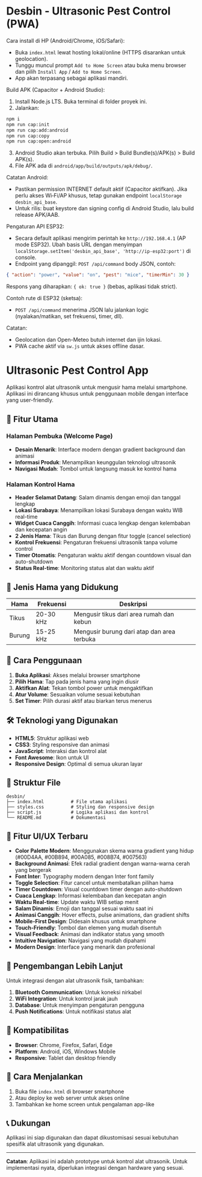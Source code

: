 # Desbin - Ultrasonic Pest Control (PWA)

Cara install di HP (Android/Chrome, iOS/Safari):
- Buka `index.html` lewat hosting lokal/online (HTTPS disarankan untuk geolocation).
- Tunggu muncul prompt `Add to Home Screen` atau buka menu browser dan pilih `Install App` / `Add to Home Screen`.
- App akan terpasang sebagai aplikasi mandiri.

Build APK (Capacitor + Android Studio):
1) Install Node.js LTS. Buka terminal di folder proyek ini.
2) Jalankan:
```bash
npm i
npm run cap:init
npm run cap:add:android
npm run cap:copy
npm run cap:open:android
```
3) Android Studio akan terbuka. Pilih Build > Build Bundle(s)/APK(s) > Build APK(s).
4) File APK ada di `android/app/build/outputs/apk/debug/`.

Catatan Android:
- Pastikan permission INTERNET default aktif (Capacitor aktifkan). Jika perlu akses Wi‑Fi/AP khusus, tetap gunakan endpoint `localStorage desbin_api_base`.
- Untuk rilis: buat keystore dan signing config di Android Studio, lalu build release APK/AAB.

Pengaturan API ESP32:
- Secara default aplikasi mengirim perintah ke `http://192.168.4.1` (AP mode ESP32). Ubah basis URL dengan menyimpan `localStorage.setItem('desbin_api_base', 'http://ip-esp32:port')` di console.
- Endpoint yang dipanggil: `POST /api/command` body JSON, contoh:
```json
{ "action": "power", "value": "on", "pest": "mice", "timerMin": 30 }
```
Respons yang diharapkan: `{ ok: true }` (bebas, aplikasi tidak strict).

Contoh rute di ESP32 (sketsa):
- `POST /api/command` menerima JSON lalu jalankan logic (nyalakan/matikan, set frekuensi, timer, dll).

Catatan:
- Geolocation dan Open-Meteo butuh internet dan ijin lokasi.
- PWA cache aktif via `sw.js` untuk akses offline dasar.
# Ultrasonic Pest Control App

Aplikasi kontrol alat ultrasonik untuk mengusir hama melalui smartphone. Aplikasi ini dirancang khusus untuk penggunaan mobile dengan interface yang user-friendly.

## 🚀 Fitur Utama

### Halaman Pembuka (Welcome Page)
- **Desain Menarik**: Interface modern dengan gradient background dan animasi
- **Informasi Produk**: Menampilkan keunggulan teknologi ultrasonik
- **Navigasi Mudah**: Tombol untuk langsung masuk ke kontrol hama

### Halaman Kontrol Hama
- **Header Selamat Datang**: Salam dinamis dengan emoji dan tanggal lengkap
- **Lokasi Surabaya**: Menampilkan lokasi Surabaya dengan waktu WIB real-time
- **Widget Cuaca Canggih**: Informasi cuaca lengkap dengan kelembaban dan kecepatan angin
- **2 Jenis Hama**: Tikus dan Burung dengan fitur toggle (cancel selection)
- **Kontrol Frekuensi**: Pengaturan frekuensi ultrasonik tanpa volume control
- **Timer Otomatis**: Pengaturan waktu aktif dengan countdown visual dan auto-shutdown
- **Status Real-time**: Monitoring status alat dan waktu aktif

## 🎯 Jenis Hama yang Didukung

| Hama | Frekuensi | Deskripsi |
|------|-----------|-----------|
| Tikus | 20-30 kHz | Mengusir tikus dari area rumah dan kebun |
| Burung | 15-25 kHz | Mengusir burung dari atap dan area terbuka |

## 📱 Cara Penggunaan

1. **Buka Aplikasi**: Akses melalui browser smartphone
2. **Pilih Hama**: Tap pada jenis hama yang ingin diusir
3. **Aktifkan Alat**: Tekan tombol power untuk mengaktifkan
4. **Atur Volume**: Sesuaikan volume sesuai kebutuhan
5. **Set Timer**: Pilih durasi aktif atau biarkan terus menerus

## 🛠️ Teknologi yang Digunakan

- **HTML5**: Struktur aplikasi web
- **CSS3**: Styling responsive dan animasi
- **JavaScript**: Interaksi dan kontrol alat
- **Font Awesome**: Ikon untuk UI
- **Responsive Design**: Optimal di semua ukuran layar

## 📂 Struktur File

```
desbin/
├── index.html          # File utama aplikasi
├── styles.css          # Styling dan responsive design
├── script.js           # Logika aplikasi dan kontrol
└── README.md           # Dokumentasi
```

## 🎨 Fitur UI/UX Terbaru

- **Color Palette Modern**: Menggunakan skema warna gradient yang hidup (#00D4AA, #00B894, #00A085, #008B74, #007563)
- **Background Animasi**: Efek radial gradient dengan warna-warna cerah yang bergerak
- **Font Inter**: Typography modern dengan Inter font family
- **Toggle Selection**: Fitur cancel untuk membatalkan pilihan hama
- **Timer Countdown**: Visual countdown timer dengan auto-shutdown
- **Cuaca Lengkap**: Informasi kelembaban dan kecepatan angin
- **Waktu Real-time**: Update waktu WIB setiap menit
- **Salam Dinamis**: Emoji dan tanggal sesuai waktu saat ini
- **Animasi Canggih**: Hover effects, pulse animations, dan gradient shifts
- **Mobile-First Design**: Didesain khusus untuk smartphone
- **Touch-Friendly**: Tombol dan elemen yang mudah disentuh
- **Visual Feedback**: Animasi dan indikator status yang smooth
- **Intuitive Navigation**: Navigasi yang mudah dipahami
- **Modern Design**: Interface yang menarik dan profesional

## 🔧 Pengembangan Lebih Lanjut

Untuk integrasi dengan alat ultrasonik fisik, tambahkan:

1. **Bluetooth Communication**: Untuk koneksi nirkabel
2. **WiFi Integration**: Untuk kontrol jarak jauh
3. **Database**: Untuk menyimpan pengaturan pengguna
4. **Push Notifications**: Untuk notifikasi status alat

## 📱 Kompatibilitas

- **Browser**: Chrome, Firefox, Safari, Edge
- **Platform**: Android, iOS, Windows Mobile
- **Responsive**: Tablet dan desktop friendly

## 🚀 Cara Menjalankan

1. Buka file `index.html` di browser smartphone
2. Atau deploy ke web server untuk akses online
3. Tambahkan ke home screen untuk pengalaman app-like

## 📞 Dukungan

Aplikasi ini siap digunakan dan dapat dikustomisasi sesuai kebutuhan spesifik alat ultrasonik yang digunakan.

---

**Catatan**: Aplikasi ini adalah prototype untuk kontrol alat ultrasonik. Untuk implementasi nyata, diperlukan integrasi dengan hardware yang sesuai.

